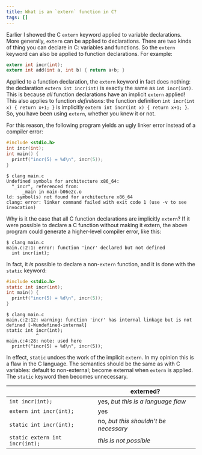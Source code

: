 ```yaml
---
title: What is an `extern` function in C?
tags: []
---
```


Earlier I showed the C `extern` keyword applied to variable declarations.
More generally, `extern` can be applied to declarations.
There are two kinds of thing you can declare in C: variables and functions.
So the `extern` keyword can also be applied to function declarations.
For example:

```c
extern int incr(int);
extern int add(int a, int b) { return a+b; }
```

Applied to a function declaration, the `extern` keyword in fact does nothing:
the declaration `extern int incr(int)` is exactly the same as `int incr(int)`.
This is because _all_ function declarations have an implicit `extern` applied!
This also applies to function _definitions_:
the function definition `int incr(int x) { return x+1; }`
is implicitly `extern int incr(int x) { return x+1; }`.
So, you have been using `extern`, whether you knew it or not.

For this reason, the following program yields an ugly linker error instead of a compiler error:

```c
#include <stdio.h>
int incr(int);
int main() {
  printf("incr(5) = %d\n", incr(5));
}
```

```
$ clang main.c
Undefined symbols for architecture x86_64:
  "_incr", referenced from:
      _main in main-b06e2c.o
ld: symbol(s) not found for architecture x86_64
clang: error: linker command failed with exit code 1 (use -v to see invocation)
```

Why is it the case that all C function declarations are implicitly `extern`?
If it were possible to declare a C function without making it extern,
the above program could generate a higher-level compiler error, like this:

```
$ clang main.c
main.c:2:1: error: function 'incr' declared but not defined
  int incr(int);
```

In fact, it _is_ possible to declare a non-`extern` function,
and it is done with the `static` keyword:

```c
#include <stdio.h>
static int incr(int);
int main() {
  printf("incr(5) = %d\n", incr(5));
}
```

```
$ clang main.c
main.c:2:12: warning: function 'incr' has internal linkage but is not defined [-Wundefined-internal]
static int incr(int);
           ^
main.c:4:28: note: used here
  printf("incr(5) = %d\n", incr(5));
```

In effect, `static` undoes the work of the implicit `extern`.
In my opinion this is a flaw in the C language.
The semantics should be the same as with C variables:
default to non-external; become external when `extern` is applied.
The `static` keyword then becomes unnecessary.

|                                 | externed?                             |
|---------------------------------|---------------------------------------|
| `int incr(int);`                | yes, _but this is a language flaw_    |
| `extern int incr(int);`         | yes                                   |
| `static int incr(int);`         | no, _but this shouldn't be necessary_ |
| `static extern int incr(int);`  | _this is not possible_                |
